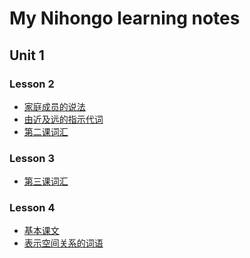 My Nihongo learning notes
=========================

Unit 1
----------

### Lesson 2
* [家庭成员的说法](20131127-family-members.md) 
* [由近及远的指示代词](20131130-this-and-that.md)
* [第二课词汇](20131130-this-and-that.md#lesson-2-vocab)

### Lesson 3
* [第三课词汇](20131211-lesson-3-vocab.md)

### Lesson 4
* [基本课文](20131211-lesson-4.md)
* [表示空间关系的词语](20131211-lesson-4.md#words-indicating-spacial-relations)
